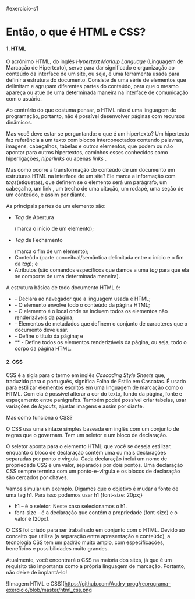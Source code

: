 #exercicio-s1

# Então, o que é HTML e CSS?

#### 1. HTML

O acrônimo HTML, do inglês _Hypertext Markup Language_ (Linguagem de Marcação de Hipertexto), serve para dar significado e organização ao conteúdo da interface de um site, ou seja, é uma ferramenta usada para definir a estrutura do documento. Consiste de uma série de elementos que delimitam e agrupam diferentes partes do conteúdo, para que o mesmo apareça ou atue de uma determinada maneira na interface de comunicação com o usuário.

Ao contrário do que costuma pensar, o HTML não é uma linguagem de programação, portanto, não é possível desenvolver páginas com recursos dinâmicos.

Mas você deve estar se perguntando: o que é um hipertexto? Um hipertexto faz referência a um texto com blocos interconectados contendo palavras, imagens, cabeçalhos, tabelas e outros elementos, que podem ou não apontar para outros hipertextos, caminhos esses conhecidos como hiperligações, _hiperlinks_ ou apenas _links_ .

Mas como ocorre a transformação do conteúdo de um documento em estruturas HTML na interface de um site? Ele marca a informação com _tags_(etiquetas), que definem se o elemento será um parágrafo, um cabeçalho, um link , um trecho de uma citação, um rodapé, uma seção de um conteúdo, e assim por diante.

As principais partes de um elemento são:

- _Tag_ de Abertura <p> (marca o início de um elemento);
- _Tag_ de Fechamento </p> (marca o fim de um elemento);
- Conteúdo (parte conceitual/semântica delimitada entre o início e o fim da _tag_); e
- Atributos (são comandos específicos que damos a uma _tag_ para que ela se comporte de uma determinada maneira).

A estrutura básica de todo documento HTML é:

- **<!DOCTYPE html>** - Declara ao navegador que a linguagem usada é  HTML;
- **<html><html>** - O elemento <html> envolve todo o conteúdo da página HTML;
- **<head><head>** - O elemento <head> é o local onde se incluem todos os elementos não renderizáveis da página;
- **<meta charset='utf-8'>** - Elementos de metadados que definem o conjunto de caracteres que o documento deve usar.
- **<tittle></tittle>** - Define o título da página; e
- **<body></body> - Define todos os elementos renderizáveis da página, ou seja, todo o corpo da página HTML.

#### 2. CSS

CSS é a sigla para o termo em inglês _Cascading Style Sheets_ que, traduzido para o português, significa Folha de Estilo em Cascatas. É usado para estilizar elementos escritos em uma linguagem de marcação como o HTML. Com ela é possível alterar a cor do texto, fundo da página, fonte e espaçamento entre parágrafos. Também podeé possível criar tabelas, usar variações de _layouts_, ajustar imagens e assim por diante.

Mas como funciona o CSS?

O CSS usa uma sintaxe simples baseada em inglês com um conjunto de regras que o governam. Tem um seletor e um bloco de declaração. 

O seletor aponta para o elemento HTML que você se deseja estilizar, enquanto o bloco de declaração contém uma ou mais declarações separadas por ponto e vírgula. Cada declaração inclui um nome de propriedade CSS e um valor, separados por dois pontos. Uma declaração CSS sempre termina com um ponto-e-vírgula e os blocos de declaração são cercados por chaves.

Vamos simular um exemplo. Digamos que o objetivo é mudar a fonte de uma tag h1. Para isso podemos usar h1 {font-size: 20px;}

- h1 – é o seletor. Neste caso selecionamos o h1.
- font-size – é a declaração que contém  a propriedade (font-size) e o valor é (20px).

O CSS foi criado para ser trabalhado em conjunto com o HTML. Devido ao conceito que utiliza (a separação entre apresentação e conteúdo), a tecnologia CSS tem um padrão muito amplo, com especificações, benefícios e possibilidades muito grandes.

Atualmente, você encontrará o CSS na maioria dos sites, já que é um requisito tão importante como a própria linguagem de marcação. Portanto, não deixe de implantá-lo!

![Imagem HTML e CSS](https://github.com/Audry-prog/reprograma-exercicio/blob/master/html_css.png